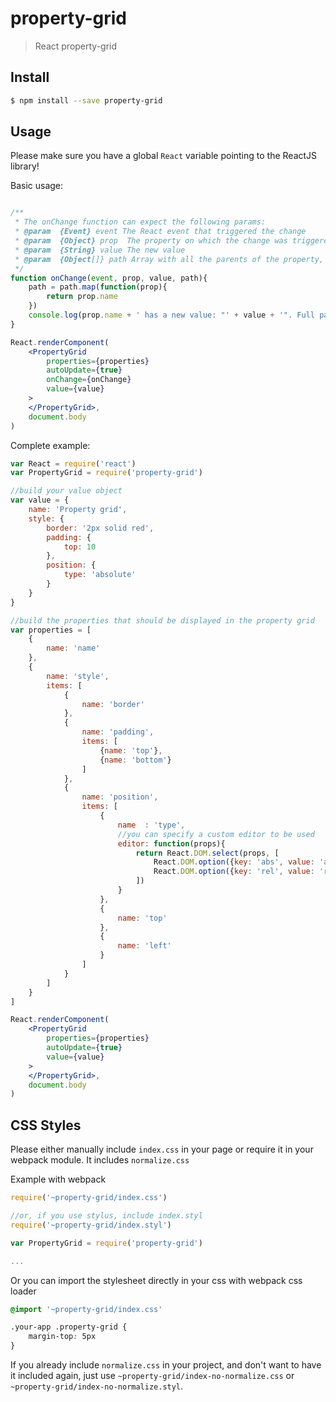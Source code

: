 # property-grid

> React property-grid

## Install

```sh
$ npm install --save property-grid
```

## Usage

Please make sure you have a global ```React``` variable pointing to the ReactJS library!

Basic usage:
```jsx

/**
 * The onChange function can expect the following params:
 * @param  {Event} event The React event that triggered the change
 * @param  {Object} prop  The property on which the change was triggered (This is the corresponding object)
 * @param  {String} value The new value
 * @param  {Object[]} path Array with all the parents of the property, including the property itself
 */
function onChange(event, prop, value, path){
    path = path.map(function(prop){
        return prop.name
    })
    console.log(prop.name + ' has a new value: "' + value + '". Full path is ' + path.join('/'))
}

React.renderComponent(
    <PropertyGrid
        properties={properties}
        autoUpdate={true}
        onChange={onChange}
        value={value}
    >
    </PropertyGrid>,
    document.body
)
```

Complete example:

```jsx
var React = require('react')
var PropertyGrid = require('property-grid')

//build your value object
var value = {
    name: 'Property grid',
    style: {
        border: '2px solid red',
        padding: {
            top: 10
        },
        position: {
            type: 'absolute'
        }
    }
}

//build the properties that should be displayed in the property grid
var properties = [
    {
        name: 'name'
    },
    {
        name: 'style',
        items: [
            {
                name: 'border'
            },
            {
                name: 'padding',
                items: [
                    {name: 'top'},
                    {name: 'bottom'}
                ]
            },
            {
                name: 'position',
                items: [
                    {
                        name  : 'type',
                        //you can specify a custom editor to be used
                        editor: function(props){
                            return React.DOM.select(props, [
                                React.DOM.option({key: 'abs', value: 'absolute'}, 'absolute'),
                                React.DOM.option({key: 'rel', value: 'relative'}, 'relative')
                            ])
                        }
                    },
                    {
                        name: 'top'
                    },
                    {
                        name: 'left'
                    }
                ]
            }
        ]
    }
]

React.renderComponent(
    <PropertyGrid
        properties={properties}
        autoUpdate={true}
        value={value}
    >
    </PropertyGrid>,
    document.body
)
```

## CSS Styles


Please either manually include ```index.css``` in your page or require it in your webpack module. It includes ```normalize.css```

Example with webpack

```js
require('~property-grid/index.css')

//or, if you use stylus, include index.styl
require('~property-grid/index.styl')

var PropertyGrid = require('property-grid')

...
```
Or you can import the stylesheet directly in your css with webpack css loader

```css
@import '~property-grid/index.css'

.your-app .property-grid {
    margin-top: 5px
}

```

If you already include ```normalize.css``` in your project, and don't want to have it included again, just use ```~property-grid/index-no-normalize.css``` or ```~property-grid/index-no-normalize.styl```.